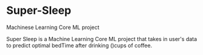 # Super-Sleep
Machinese Learning Core ML project 

Super Sleep is a Machine Learning Core ML project that takes in user's data to predict optimal bedTime after drinking \()cups of coffee.


